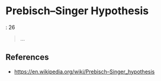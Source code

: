 # Prebisch–Singer Hypothesis

: 26

> …
> 

## References

- https://en.wikipedia.org/wiki/Prebisch–Singer_hypothesis